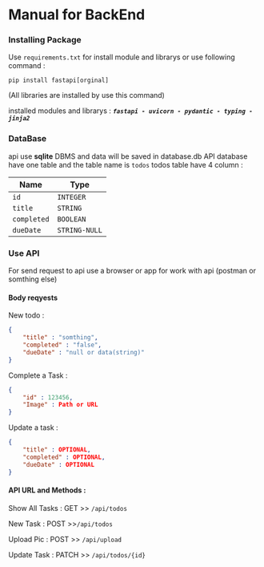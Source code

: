 # Manual for BackEnd
<h3>Installing Package</h3>

Use `requirements.txt` for install module and librarys or use following command :

`pip install fastapi[orginal]`

(All libraries are installed by use this command)

installed modules and librarys : ***`fastapi - uvicorn - pydantic - typing - jinja2`***

<h3>DataBase</h3>

api use **sqlite** DBMS and data will be saved in database.db
API database have one table and the table name is `todos` 
todos table have 4 column :

| Name | Type |
| -------- | ------- |
| `id` | `INTEGER` |
| `title`  | `STRING` |
| `completed` | `BOOLEAN` |
| `dueDate` | `STRING-NULL` |
<h3>Use API</h3>
For send request to api use a browser or app for work with api (postman or somthing else)
<h4>Body reqyests</h4>
New todo :

```json
{
    "title" : "somthing",
    "completed" : "false",
    "dueDate" : "null or data(string)"
}
```

Complete a Task :

```json
{
    "id" : 123456,
    "Image" : Path or URL
}
```

Update a task :

```json
{
    "title" : OPTIONAL,
    "completed" : OPTIONAL,
    "dueDate" : OPTIONAL
}
```

<h4>API URL and Methods :</h4>

Show All Tasks : GET >> `/api/todos` 

New Task : POST >>`/api/todos`

Upload Pic : POST >> `/api/upload`

Update Task : PATCH >> `/api/todos/{id}`